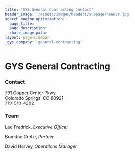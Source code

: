 ```yaml
---
title: "GYS General Contracting Contact"
header_image: '/assets/images/headers/subpage-header.jpg'
search_engine_optimization:
  page_title:
  page_description:
  share_image_path:
layout: page-sidebar
_gys_company: 'general-contracting'
---
```


# GYS General Contracting

### Contact

791 Copper Center Pkwy<br>Colorado Springs, CO 80921<br>719-510-4202

### Team

Lee Fredrick, *Executive Officer*

Brandon Grebe,&nbsp;*Partner*

David Harvey, *Operations Manager*

&nbsp;